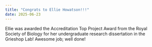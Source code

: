 ```yaml
---
title: "Congrats to Ellie Howatson!!!"
date: 2025-06-23
---
```


Ellie was awarded the Accreditation Top Project Award from the Royal Society of Biology for her undergraduate research dissertation in the Grieshop Lab! Awesome job; well done!

